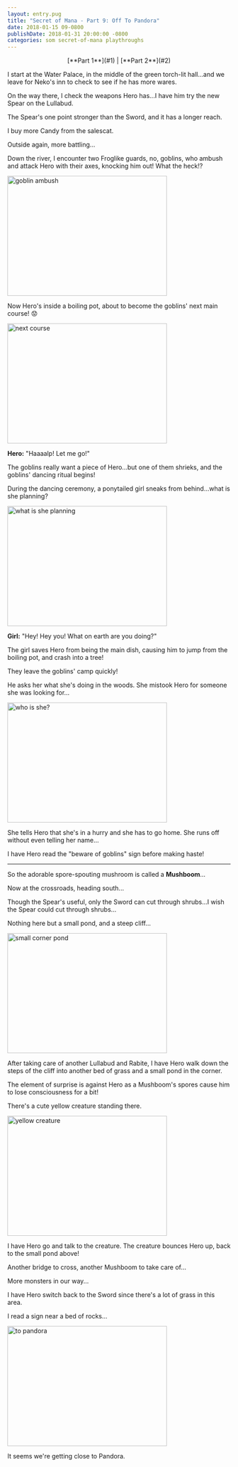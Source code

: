 ```yaml
---
layout: entry.pug
title: "Secret of Mana - Part 9: Off To Pandora"
date: 2018-01-15 09-0800
publishDate: 2018-01-31 20:00:00 -0800
categories: som secret-of-mana playthroughs
---
```


<p style="text-align: center;">[**Part 1**](#1) | [**Part 2**](#2)</p>

<a name="1"></a>

I start at the Water Palace, in the middle of the green torch-lit hall...and we leave for Neko's inn to check to see if he has more wares.

On the way there, I check the weapons Hero has...I have him try the new Spear on the Lullabud.

The Spear's one point stronger than the Sword, and it has a longer reach.

I buy more Candy from the salescat.

Outside again, more battling...

Down the river, I encounter two Froglike guards, no, goblins, who ambush and attack Hero with their axes, knocking him out! What the heck!?

<img src="https://i.imgur.com/dpWCuXh.png" alt="goblin ambush" width="360" height="270" />

Now Hero's inside a boiling pot, about to become the goblins' next main course! :worried:

<img src="https://i.imgur.com/URTmGih.png" alt="next course" width="360" height="270" />

**Hero:** "Haaaalp! Let me go!"

The goblins really want a piece of Hero...but one of them shrieks, and the goblins' dancing ritual begins!

During the dancing ceremony, a ponytailed girl sneaks from behind...what is she planning?

<img src="https://i.imgur.com/QDBX4Yg.png" alt="what is she planning" width="360" height="270" />

**Girl:** "Hey! Hey you! What on earth are you doing?"

The girl saves Hero from being the main dish, causing him to jump from the boiling pot, and crash into a tree!

They leave the goblins' camp quickly!

He asks her what she's doing in the woods. She mistook Hero for someone she was looking for...

<img src="https://i.imgur.com/vxhDLG5.png" alt="who is she?" width="360" height="270" />

She tells Hero that she's in a hurry and she has to go home. She runs off without even telling her name...

I have Hero read the "beware of goblins" sign before making haste!

<a name="2"></a>

---

So the adorable spore-spouting mushroom is called a **Mushboom**...

Now at the crossroads, heading south...

Though the Spear's useful, only the Sword can cut through shrubs...I wish the Spear could cut through shrubs...

Nothing here but a small pond, and a steep cliff...

<img src="https://i.imgur.com/kl2Glib.png" alt="small corner pond" width="360" height="270" />

After taking care of another Lullabud and Rabite, I have Hero walk down the steps of the cliff into another bed of grass and a small pond in the corner.

The element of surprise is against Hero as a Mushboom's spores cause him to lose consciousness for a bit!

There's a cute yellow creature standing there.

<img src="https://i.imgur.com/IMGzlUk.png" alt="yellow creature" width="360" height="270" />

I have Hero go and talk to the creature. The creature bounces Hero up, back to the small pond above!

Another bridge to cross, another Mushboom to take care of...

More monsters in our way...

I have Hero switch back to the Sword since there's a lot of grass in this area.

I read a sign near a bed of rocks...

<img src="https://i.imgur.com/y3QYd1y.png" alt="to pandora" width="360" height="270" />

It seems we're getting close to Pandora.